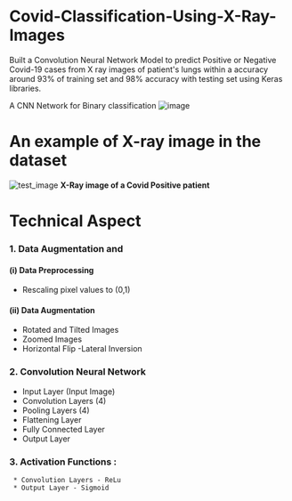 # Covid-Classification-Using-X-Ray-Images
Built a Convolution Neural Network Model to predict Positive or Negative Covid-19 cases from X ray images of patient's lungs within a accuracy around 93% of training set and 98% accuracy with testing set using Keras libraries.

A CNN Network for Binary classification 
![image](https://user-images.githubusercontent.com/63362412/123130372-599cc400-d46a-11eb-9ede-f2c01fcf5597.png)

# An example of X-ray image in the dataset
![test_image](https://user-images.githubusercontent.com/63362412/123131749-a03eee00-d46b-11eb-970b-f2e4624e72ee.jpeg)
**X-Ray image of a Covid Positive patient**


# Technical Aspect

### 1. Data Augmentation and
#### (i) Data Preprocessing
 * Rescaling pixel values to (0,1)
#### (ii) Data Augmentation
  * Rotated and Tilted Images
  * Zoomed Images
  * Horizontal Flip -Lateral Inversion
  
 ### 2. Convolution Neural Network
 * Input Layer (Input Image)
 * Convolution Layers (4)
 * Pooling Layers (4)
 * Flattening Layer 
 * Fully Connected Layer
 * Output Layer

### 3. Activation Functions :
     * Convolution Layers - ReLu
     * Output Layer - Sigmoid










